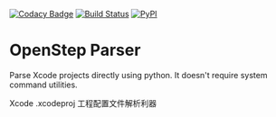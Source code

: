 [![Codacy Badge](https://api.codacy.com/project/badge/Grade/d5402a91aa7b4234bd1c19b5e86a63be)](https://www.codacy.com/app/kronenthaler/openstep-parser?utm_source=github.com&utm_medium=referral&utm_content=kronenthaler/openstep-parser&utm_campaign=badger)
[![Build Status](https://travis-ci.org/kronenthaler/openstep-parser.svg?branch=master)](https://travis-ci.org/kronenthaler/openstep-parser)
[![PyPI](https://img.shields.io/pypi/dm/openstep_parser.svg)](https://pypi.python.org/pypi/openstep_parser/)

# OpenStep Parser

Parse Xcode projects directly using python. It doesn't require system command utilities.


Xcode .xcodeproj 工程配置文件解析利器


